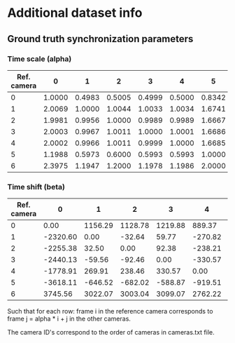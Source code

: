 # Additional dataset info

## Ground truth synchronization parameters

### Time scale (alpha)
|Ref. camera | 0 | 1 | 2 | 3 | 4 | 5 | 6 |
| --- | --- | --- | --- | --- | --- | --- | --- | 
| 0 | 1.0000 |0.4983 |0.5005 |0.4999 |0.5000 |0.8342 |0.4171 |
| 1 | 2.0069 |1.0000 |1.0044 |1.0033 |1.0034 |1.6741 |0.8370 |
| 2 | 1.9981 |0.9956 |1.0000 |0.9989 |0.9989 |1.6667 |0.8334 |
| 3 | 2.0003 |0.9967 |1.0011 |1.0000 |1.0001 |1.6686 |0.8349 |
| 4 | 2.0002 |0.9966 |1.0011 |0.9999 |1.0000 |1.6685 |0.8343 |
| 5 | 1.1988 |0.5973 |0.6000 |0.5993 |0.5993 |1.0000 |0.5000 |
| 6 | 2.3975 |1.1947 |1.2000 |1.1978 |1.1986 |2.0000 |1.0000 |

### Time shift (beta)
|Ref. camera | 0 | 1 | 2 | 3 | 4 | 5 | 6 |
| --- | --- | --- | --- | --- | --- | --- | --- | 
| 0 | 0.00 |1156.29 |1128.78 |1219.88 |889.37 |3018.11 |-1562.26 |
| 1 | -2320.60 |0.00 |-32.64 |59.77 |-270.82 |1082.34 |-2529.59 |
| 2 | -2255.38 |32.50 |0.00 |92.38 |-238.21 |1136.75 |-2502.62 |
| 3 | -2440.13 |-59.56 |-92.46 |0.00 |-330.57 |982.64 |-2587.35 |
| 4 | -1778.91 |269.91 |238.46 |330.57 |0.00 |1534.20 |-2304.50 |
| 5 | -3618.11 |-646.52 |-682.02 |-588.87 |-919.51 |0.00 |-3071.00 |
| 6 | 3745.56 |3022.07 |3003.04 |3099.07 |2762.22 |6142.00 |0.00 |

Such that for each row: frame i in the reference camera corresponds to frame j = alpha * i + j in the other cameras.

The camera ID's correspond to the order of cameras in cameras.txt file.
